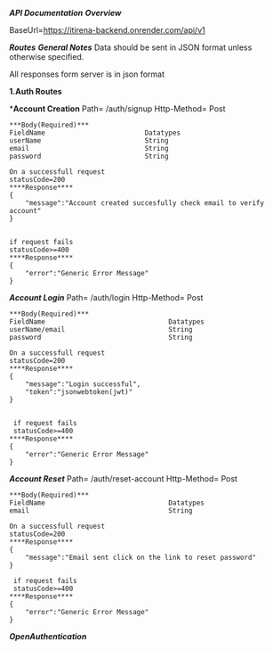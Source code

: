 ***API Documentation***
***Overview***






BaseUrl=https://itirena-backend.onrender.com/api/v1




***Routes***
***General Notes***
Data should be sent in JSON format unless otherwise specified.

All responses form server is in json format



**1.Auth Routes**

***Account Creation**
    Path= /auth/signup
    Http-Method= Post
   
    ***Body(Required)*** 
    FieldName                         Datatypes
    userName                          String
    email                             String
    password                          String

    On a successfull request
    statusCode=200
    ****Response****
    {
        "message":"Account created succesfully check email to verify account"
    }


    if request fails
    statusCode>=400
    ****Response****
    {
        "error":"Generic Error Message"
    }

***Account Login***
    Path= /auth/login
    Http-Method= Post

    ***Body(Required)*** 
    FieldName                               Datatypes
    userName/email                          String
    password                                String

    On a successfull request
    statusCode=200
    ****Response****
    {
        "message":"Login successful",
        "token":"jsonwebtoken(jwt)"
    }


     if request fails
     statusCode>=400
    ****Response****
    {
        "error":"Generic Error Message"
    }


***Account Reset***
    Path= /auth/reset-account
    Http-Method= Post

    ***Body(Required)*** 
    FieldName                               Datatypes
    email                                   String

    On a successfull request
    statusCode=200
    ****Response****
    {
        "message":"Email sent click on the link to reset password"
    }

     if request fails
     statusCode>=400
    ****Response****
    {
        "error":"Generic Error Message"
    }



***OpenAuthentication***











   





